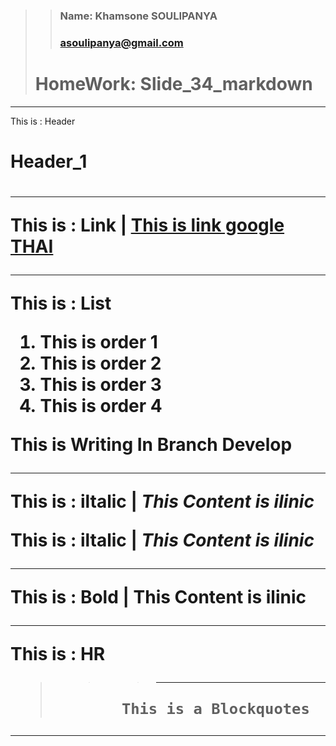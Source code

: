 >>### Name: Khamsone SOULIPANYA
>>### asoulipanya@gmail.com
> <h1>HomeWork: Slide_34_markdown</h1>
***
This is : Header  <h1>Header_1<h1>
***
This is : Link | [This is link google THAI](www.google.co.th)
***
This is : List 
1. This is order 1
3. This is order 2
65. This is order 3
35. This is order 4

This is Writing In Branch Develop

***
This is : iltalic | _This Content is ilinic_

This is : iltalic | *This Content is ilinic*
***
This is : Bold | __This Content is ilinic__
***
This is : HR
>>>***
>            This is a Blockquotes
***


